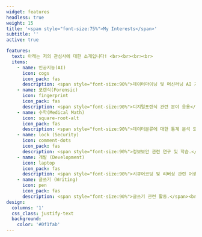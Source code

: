 ```yaml
---
widget: features
headless: true
weight: 15
title: '<span style="font-size:75%">My Interests</span>'
subtitle: ''
active: true

features:
  text: 아래는 저의 관심사에 대한 소개입니다! <br><br><br><br>
  items:
    - name: 인공지능(AI)
      icon: cogs
      icon_pack: fas
      description: <span style="font-size:90%">데이터마이닝 및 머신러닝 AI 기술 적용.</span><br><br>
    - name: 포렌식(Forensic)
      icon: fingerprint
      icon_pack: fas
      description: <span style="font-size:90%">디지털포렌식 관련 분야 응용</span><br><br>
    - name: 수학(Medical Math)
      icon: square-root-alt
      icon_pack: fas
      description: <span style="font-size:90%">데이터분류에 대한 통계 분석 모델링 관련 연구 수행.</span><br><br>
    - name: lock (Security)
      icon: comment-dots
      icon_pack: fas
      description: <span style="font-size:90%">정보보안 관련 연구 및 학습.</span><br><br>
    - name: 개발 (Development)
      icon: laptop
      icon_pack: fas
      description: <span style="font-size:90%">시큐어코딩 및 리버싱 관련 어셈블리어 공부</span><br><br>
    - name: 글쓰기 (Writing)
      icon: pen
      icon_pack: fas
      description: <span style="font-size:90%">글쓰기 관련 활동.</span><br><br>
design:
  columns: '1'
  css_class: justify-text
  background:
    color: '#0f1fab'
---
```

